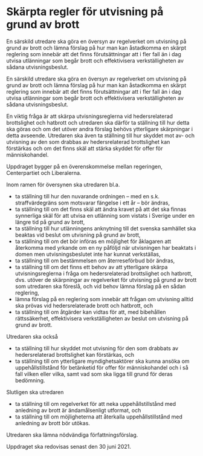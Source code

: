 # Skärpta regler för utvisning på grund av brott

En särskild utredare ska göra en översyn av regelverket om utvisning på grund av brott och lämna förslag på hur man kan åstadkomma en skärpt reglering som innebär att det finns förutsättningar att i fler fall än i dag utvisa utlänningar som begår brott och effektivisera verkställigheten av sådana utvisningsbeslut.

En särskild utredare ska göra en översyn av regelverket om utvisning på grund av brott och lämna förslag på hur man kan åstadkomma en skärpt reglering som innebär att det finns förutsättningar att i fler fall än i dag utvisa utlänningar som begår brott och effektivisera verkställigheten av sådana utvisningsbeslut.

En viktig fråga är att skärpa utvisningsreglerna vid hedersrelaterad brottslighet och hatbrott och utredaren ska därför ta ställning till hur detta ska göras och om det utöver andra förslag behövs ytterligare skärpningar i detta avseende. Utredaren ska även ta ställning till hur skyddet mot av- och utvisning av den som drabbas av hedersrelaterad brottslighet kan förstärkas och om det finns skäl att stärka skyddet för offer för människohandel.

Uppdraget bygger på en överenskommelse mellan regeringen, Centerpartiet och Liberalerna.

Inom ramen för översynen ska utredaren bl.a.

* ta ställning till hur den nuvarande ordningen – med en s.k. straffvärdegräns som motsvarar fängelse i ett år – bör ändras,
* ta ställning till om det finns skäl att ändra kravet på att det ska finnas synnerliga skäl för att utvisa en utlänning som vistats i Sverige under en längre tid på grund av brott,
* ta ställning till hur utlänningens anknytning till det svenska samhället ska beaktas vid beslut om utvisning på grund av brott,
* ta ställning till om det bör införas en möjlighet för åklagaren att återkomma med yrkande om en ny påföljd när utvisningen har beaktats i domen men utvisnings­beslutet inte har kunnat verkställas,
* ta ställning till om bestämmelsen om återreseförbud bör ändras,
* ta ställning till om det finns ett behov av att ytterligare skärpa utvisningsreglerna i fråga om hedersrelaterad brottslighet och hatbrott, dvs. utöver de skärpningar av regelverket för utvisning på grund av brott som utredaren ska föreslå, och vid behov lämna förslag på en sådan reglering,
* lämna förslag på en reglering som innebär att frågan om utvisning alltid ska prövas vid hedersrelaterade brott och hatbrott, och
* ta ställning till om åtgärder kan vidtas för att, med bibehållen rättssäkerhet, effektivisera verkställigheten av beslut om utvisning på grund av brott.

Utredaren ska också

* ta ställning till hur skyddet mot utvisning för den som drabbats av hedersrelaterad brottslighet kan förstärkas, och
* ta ställning till om ytterligare myndighetsaktörer ska kunna ansöka om uppehållstillstånd för betänketid för offer för människohandel och i så fall vilken eller vilka, samt vad som ska ligga till grund för deras bedömning.

Slutligen ska utredaren

* ta ställning till om regelverket för att neka uppehållstillstånd med anledning av brott är ändamålsenligt utformat, och
* ta ställning till om möjligheterna att återkalla uppehållstillstånd med anledning av brott bör utökas.

Utredaren ska lämna nödvändiga författningsförslag.

Uppdraget ska redovisas senast den 30 juni 2021.
